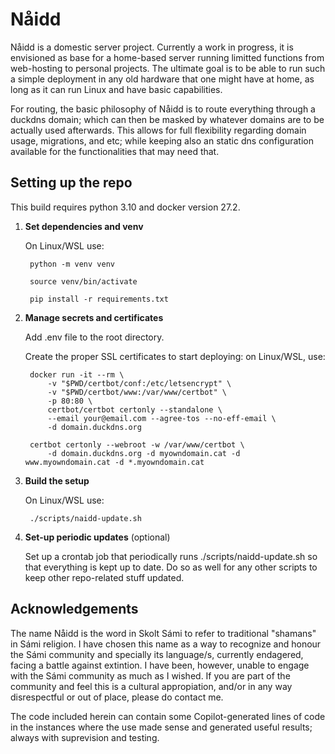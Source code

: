 # Nåidd
Nåidd is a domestic server project. Currently a work in progress, it is envisioned as base for a home-based server running limitted functions from web-hosting to personal projects. The ultimate goal is to be able to run such a simple deployment in any old hardware that one might have at home, as long as it can run Linux and have basic capabilities.

For routing, the basic philosophy of Nåidd is to route everything through a duckdns domain; which can then be masked by whatever domains are to be actually used afterwards. This allows for full flexibility regarding domain usage, migrations, and etc; while keeping also an static dns configuration available for the functionalities that may need that.


## Setting up the repo
This build requires python 3.10 and docker version 27.2.

1. **Set dependencies and venv**
    
    On Linux/WSL use:
    
        python -m venv venv
    
        source venv/bin/activate
    
        pip install -r requirements.txt


2. **Manage secrets and certificates**

    Add .env file to the root directory.

    Create the proper SSL certificates to start deploying: on Linux/WSL, use:

        docker run -it --rm \
            -v "$PWD/certbot/conf:/etc/letsencrypt" \
            -v "$PWD/certbot/www:/var/www/certbot" \
            -p 80:80 \
            certbot/certbot certonly --standalone \
            --email your@email.com --agree-tos --no-eff-email \
            -d domain.duckdns.org
        
        certbot certonly --webroot -w /var/www/certbot \
            -d domain.duckdns.org -d myowndomain.cat -d www.myowndomain.cat -d *.myowndomain.cat


3. **Build the setup**

    On Linux/WSL use:

        ./scripts/naidd-update.sh

4. **Set-up periodic updates** (optional)

    Set up a crontab job that periodically runs ./scripts/naidd-update.sh so that everything is kept up to date. Do so as well for any other scripts to keep other repo-related stuff updated.



## Acknowledgements
The name Nåidd is the word in Skolt Sámi to refer to traditional "shamans" in Sámi religion. I have chosen this name as a way to recognize and honour the Sámi community and specially its language/s, currently endagered, facing a battle against extintion. I have been, however, unable to engage with the Sámi community as much as I wished. If you are part of the community and feel this is a cultural appropiation, and/or in any way disrespectful or out of place, please do contact me.

The code included herein can contain some Copilot-generated lines of code in the instances where the use made sense and generated useful results; always with suprevision and testing.
